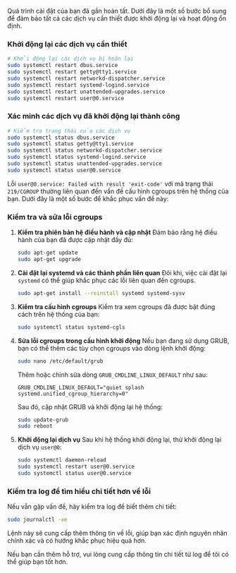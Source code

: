 Quá trình cài đặt của bạn đã gần hoàn tất. Dưới đây là một số bước bổ sung để đảm bảo tất cả các dịch vụ cần thiết được khởi động lại và hoạt động ổn định.

### Khởi động lại các dịch vụ cần thiết
```bash
# Khởi động lại các dịch vụ bị hoãn lại
sudo systemctl restart dbus.service
sudo systemctl restart getty@tty1.service
sudo systemctl restart networkd-dispatcher.service
sudo systemctl restart systemd-logind.service
sudo systemctl restart unattended-upgrades.service
sudo systemctl restart user@0.service
```

### Xác minh các dịch vụ đã khởi động lại thành công
```bash
# Kiểm tra trạng thái của các dịch vụ
sudo systemctl status dbus.service
sudo systemctl status getty@tty1.service
sudo systemctl status networkd-dispatcher.service
sudo systemctl status systemd-logind.service
sudo systemctl status unattended-upgrades.service
sudo systemctl status user@0.service
```

Lỗi `user@0.service: Failed with result 'exit-code'` với mã trạng thái `219/CGROUP` thường liên quan đến vấn đề cấu hình cgroups trên hệ thống của bạn. Dưới đây là một số bước để khắc phục vấn đề này:

### Kiểm tra và sửa lỗi cgroups

1. **Kiểm tra phiên bản hệ điều hành và cập nhật**
   Đảm bảo rằng hệ điều hành của bạn đã được cập nhật đầy đủ:
   ```bash
   sudo apt-get update
   sudo apt-get upgrade
   ```

2. **Cài đặt lại systemd và các thành phần liên quan**
   Đôi khi, việc cài đặt lại `systemd` có thể giúp khắc phục các lỗi liên quan đến cgroups.
   ```bash
   sudo apt-get install --reinstall systemd systemd-sysv
   ```

3. **Kiểm tra cấu hình cgroups**
   Kiểm tra xem cgroups đã được bật đúng cách trên hệ thống của bạn:
   ```bash
   sudo systemctl status systemd-cgls
   ```

4. **Sửa lỗi cgroups trong cấu hình khởi động**
   Nếu bạn đang sử dụng GRUB, bạn có thể thêm các tùy chọn cgroups vào dòng lệnh khởi động:
   ```bash
   sudo nano /etc/default/grub
   ```

   Thêm hoặc chỉnh sửa dòng `GRUB_CMDLINE_LINUX_DEFAULT` như sau:
   ```plaintext
   GRUB_CMDLINE_LINUX_DEFAULT="quiet splash systemd.unified_cgroup_hierarchy=0"
   ```

   Sau đó, cập nhật GRUB và khởi động lại hệ thống:
   ```bash
   sudo update-grub
   sudo reboot
   ```

5. **Khởi động lại dịch vụ**
   Sau khi hệ thống khởi động lại, thử khởi động lại dịch vụ `user@0`:
   ```bash
   sudo systemctl daemon-reload
   sudo systemctl restart user@0.service
   sudo systemctl status user@0.service
   ```

### Kiểm tra log để tìm hiểu chi tiết hơn về lỗi

Nếu vẫn gặp vấn đề, hãy kiểm tra log để biết thêm chi tiết:
```bash
sudo journalctl -xe
```

Lệnh này sẽ cung cấp thêm thông tin về lỗi, giúp bạn xác định nguyên nhân chính xác và có hướng khắc phục hiệu quả hơn.

Nếu bạn cần thêm hỗ trợ, vui lòng cung cấp thông tin chi tiết từ log để tôi có thể giúp bạn tốt hơn.
